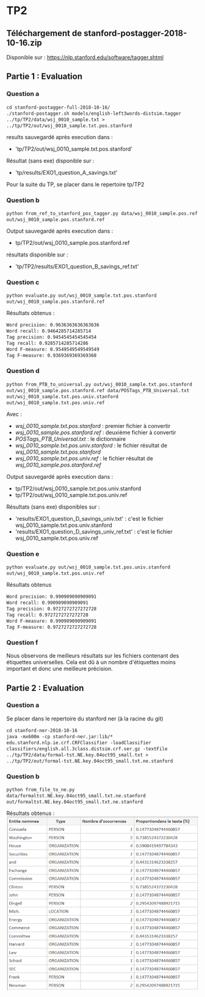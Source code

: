 # TP2

## Téléchargement de stanford-postagger-2018-10-16.zip
Disponible sur : https://nlp.stanford.edu/software/tagger.shtml


## Partie 1 : Evaluation
### Question a
```
cd stanford-postagger-full-2018-10-16/
./stanford-postagger.sh models/english-left3words-distsim.tagger ../tp/TP2/data/wsj_0010_sample.txt > ../tp/TP2/out/wsj_0010_sample.txt.pos.stanford
```

results sauvegardé après execution dans :
- 'tp/TP2/out/wsj_0010_sample.txt.pos.stanford'

Résultat (sans exe)  disponible sur :
- 'tp/results/EXO1_question_A_savings.txt'


Pour la suite du TP, se placer dans le repertoire tp/TP2
### Question b
```
python from_ref_to_stanford_pos_tagger.py data/wsj_0010_sample.pos.ref out/wsj_0010_sample.pos.stanford.ref
```

Output sauvegardé après execution dans :
- tp/TP2/out/wsj_0010_sample.pos.stanford.ref

résultats disponible sur :
- 'tp/TP2/results/EXO1_question_B_savings_ref.txt'


### Question c
```
python evaluate.py out/wsj_0010_sample.txt.pos.stanford out/wsj_0010_sample.pos.stanford.ref
```

Résultats obtenus : 

```
Word precision: 0.9636363636363636
Word recall: 0.9464285714285714
Tag precision: 0.9454545454545454
Tag recall: 0.9285714285714286
Word F-measure: 0.9549549549549549
Tag F-measure: 0.9369369369369368
```

### Question d
```
python from_PTB_to_universal.py out/wsj_0010_sample.txt.pos.stanford out/wsj_0010_sample.pos.stanford.ref data/POSTags_PTB_Universal.txt out/wsj_0010_sample.txt.pos.univ.stanford out/wsj_0010_sample.txt.pos.univ.ref
```
Avec :
- *wsj_0010_sample.txt.pos.stanford* : premier fichier à convertir
- *wsj_0010_sample.pos.stanford.ref* : deuxième fichier à convertir
- *POSTags_PTB_Universal.txt* : le dictionnaire
- *wsj_0010_sample.txt.pos.univ.stanford* : le fichier résultat de *wsj_0010_sample.txt.pos.stanford*
- *wsj_0010_sample.txt.pos.univ.ref* : le fichier résultat de *wsj_0010_sample.pos.stanford.ref*

Output sauvegardé après execution dans :
- tp/TP2/out/wsj_0010_sample.txt.pos.univ.stanford
- tp/TP2/out/wsj_0010_sample.txt.pos.univ.ref

Résultats (sans exe) disponibles sur :
- 'results/EXO1_question_D_savings_univ.txt' : c'est le fichier wsj_0010_sample.txt.pos.univ.stanford
- 'results/EXO1_question_D_savings_univ_ref.txt' : c'est le fichier wsj_0010_sample.txt.pos.univ.ref


### Question e
```
python evaluate.py out/wsj_0010_sample.txt.pos.univ.stanford out/wsj_0010_sample.txt.pos.univ.ref
```

Résultats obtenus
```
Word precision: 0.990909090909091
Word recall: 0.990909090909091
Tag precision: 0.9727272727272728
Tag recall: 0.9727272727272728
Word F-measure: 0.990909090909091
Tag F-measure: 0.9727272727272728
```

### Question f

Nous observons de meilleurs résultats sur les fichiers contenant des étiquettes universelles. Cela est dû à un nombre d'étiquettes moins important et donc une meilleure précision.


## Partie 2 : Evaluation

### Question a
Se placer dans le repertoire du stanford ner (à la racine du git)
```
cd stanford-ner-2018-10-16
java -mx600m -cp stanford-ner.jar:lib/* edu.stanford.nlp.ie.crf.CRFClassifier -loadClassifier classifiers/english.all.3class.distsim.crf.ser.gz -textFile ../tp/TP2/data/formal-tst.NE.key.04oct95_small.txt > ../tp/TP2/out/formal-tst.NE.key.04oct95_small.txt.ne.stanford
```

### Question b
```
python from_file_to_ne.py  data/formaltst.NE.key.04oct95_small.txt.ne.stanford out/formaltst.NE.key.04oct95_small.txt.ne.stanford
```

Résultats obtenus : 
![alt text](./results/tp2.png)